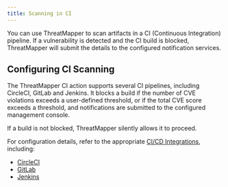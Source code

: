 ```yaml
---
title: Scanning in CI
---
```


You can use ThreatMapper to scan artifacts in a CI (Continuous Integration) pipeline.  If a vulnerability is detected and the CI build is blocked, ThreatMapper will submit the details to the configured notification services.

## Configuring CI Scanning

The ThreatMapper CI action supports several CI pipelines, including CircleCI, GitLab and Jenkins.  It blocks a build if the number of CVE violations exceeds a user-defined threshold, or if the total CVE score exceeds a threshold, and notifications are submitted to the configured management console.

If a build is not blocked, ThreatMapper silently allows it to proceed.

For configuration details, refer to the appropriate [CI/CD Integrations](https://github.com/deepfence/ThreatMapper/tree/master/ci-cd-integrations), including:

 * [CircleCI](../tree/master/ci-cd-integrations/circleci)
 * [GitLab](../tree/master/ci-cd-integrations/gitlab)
 * [Jenkins](../tree/master/ci-cd-integrations/jenkins)

